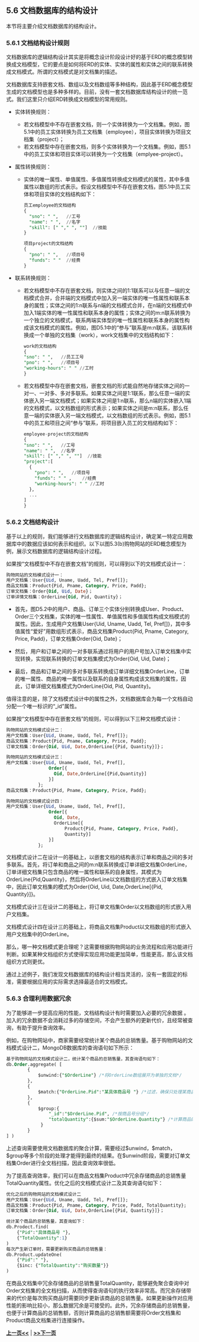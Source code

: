 ## 5.6 文档数据库的结构设计

本节将主要介绍文档数据库的结构设计。

### 5.6.1 文档结构设计规则

文档数据库的逻辑结构设计其实是将概念设计阶段设计好的基于ERD的概念模型转换成文档模型，它的要点是如何将ERD的实体、实体的属性和实体之间的联系转换成文档模式。所谓的文档模式是对文档集的描述。


文档数据库支持嵌套文档、数组以及文档数组等多种结构，因此基于ERD概念模型生成的文档模型也是多种多样的。目前，没有一套文档数据库结构设计的统一范式。我们这里只介绍ERD转换成文档模型的常用规则。

* 实体转换规则：
  * 若文档模型中不存在嵌套文档，则一个实体转换为一个文档集。例如，图5.1中的员工实体转换为员工文档集（employee），项目实体转换为项目文档集（project）；
  * 若文档模型中存在嵌套文档，则多个实体转换为一个文档集。例如，图5.1中的员工实体和项目实体可以转换为一个文档集（emplyee-project）。

* 属性转换规则：
  * 实体的唯一属性、单值属性、多值属性转换成文档模式的属性，其中多值属性以数组的形式表示。假设文档模型中不存在嵌套文档，图5.1中员工实体和项目实体的文档结构如下：

    ```SQL
    员工employee的文档结构
    {
      "sno": " ",   //工号
      "name": " ", 	//名字
      "skill": [" "," ", ""]  //技能
    }
    
    项目project的文档结构
    {
      "pno": " ",   //项目号
      "funds": " " 	//经费
    }
    ```
  
* 联系转换规则：
  * 若文档模型中不存在嵌套文档，则实体之间的1:1联系可以与任意一端的文档模式合并，合并端的文档模式中加入另一端实体的唯一性属性和联系本身的属性；实体之间的1:n联系与n端的文档模式合并，在n端的文档模式中加入1端实体的唯一性属性和联系本身的属性；实体之间的m:n联系转换为一个独立的文档模式，联系两端实体型的唯一性属性和联系本身的属性构成该文档模式的属性。例如，图D5.1中的“参与”联系是m:n联系，该联系转换成一个单独的文档集（work），work文档集中的文档结构如下：
      ```SQL
    work的文档结构
    {
      "sno": " ",   //员工工号
      "pno": " ", 	//项目号
      "working-hours": " " //工时
    }
    ```
  * 若文档模型中存在嵌套文档，嵌套文档的形式能自然地存储实体之间的一对一、一对多、多对多联系。如果实体之间是1:1联系，那么任意一端的实体嵌入另一端文档模式；如果实体之间是1:n联系，那么n端的实体嵌入1端的文档模式，以文档数组的形式表示；如果实体之间是m:n联系，那么任意一端的实体嵌入另一端文档模式，以文档数组的形式表示。例如，图5.1中的员工和项目之间“参与”联系，将项目嵌入员工的文档结构如下：
      ```SQL
    employee-project的文档结构
    {
      "sno": " ",   //工号
      "name": " ", 	//名字
      "skill": [" "," ", ""]  //技能
      "project":[
        {
          "pno": " ",   //项目号
      	  "funds": " " ,	//经费
      	  "working-hours": " " //工时
        },
        ...
      ]
    }
    ```

### 5.6.2 文档结构设计

基于以上的规则，我们能够进行文档数据库的逻辑结构设计，确定某一特定应用数据库中的数据应该如何表示和组织。以下以图5.3(b)购物网站的ERD概念模型为例，展示文档数据库的逻辑结构设计过程。

如果按“文档模型中不存在嵌套文档”的规则，可以得到以下的文档模式设计一：

```SQL
购物网站的文档模式设计一：
用户文档集：User{Uid, Uname, Uadd, Tel, Pref[]};
商品文档集：Product{Pid, Pname, Category, Price, Padd};
订单文档集：Order{Oid, Uid, Date}；
订单详情文档集：OrderLine{Oid, Pid, Quantity}；
```
* 首先，图D5.2中的用户、商品、订单三个实体分别转换成User、Product、Order三个文档集，实体的唯一性属性、单值属性和多值属性构成文档模式的属性。因此，生成用户文档集User{Uid, Uname, Uadd, Tel, Pref[]}，其中多值属性“爱好”用数组形式表示，商品文档集Product{Pid, Pname, Category, Price, Padd}，订单文档集Order{Oid, Date}；

* 然后，用户和订单之间的一对多联系通过将用户的用户号加入订单文档集中实现转换，实现联系转换的订单文档集模式为Order{Oid, Uid, Date}；

* 最后，商品和订单之间的多对多联系转换成订单详细文档集OrderLine，订单的唯一属性、商品的唯一属性以及联系的自身属性构成该文档集的属性，因此，订单详细文档集模式为OrderLine{Oid, Pid, Quantity}。

值得注意的是，除了文档模式设计中的属性之外，文档数据库会为每一个文档自动分配一个唯一标识的“\_id”属性。

如果按“文档模型中存在嵌套文档”的规则，可以得到以下三种文档模式设计：

```SQL
购物网站的文档模式设计二：
用户文档集：User{Uid, Uname, Uadd, Tel, Pref[]};
商品文档集：Product{Pid, Pname, Category, Price, Padd};
订单文档集：Order{Oid, Uid, Date,OrderLine[{Pid, Quantity}]}；

购物网站的文档模式设计三：
用户文档集：User{Uid, Uname, Uadd, Tel, Pref[], 
				Order[{
				  Oid, Date,OrderLine[{Pid,Quantity}]
				}]
			};
商品文档集：Product{Pid, Pname, Category, Price, Padd};

购物网站的文档模式设计四：
用户文档集：User{Uid, Uname, Uadd, Tel, Pref[], 
				Order[{
				  Oid, Date,
				  OrderLine[{
					  Product{Pid, Pname, Category, Price, Padd},
					  Quantity}]
				}]
			};
```

文档模式设计二在设计一的基础上，以嵌套文档的结构表示订单和商品之间的多对多联系。首先，将订单和商品之间的m:n联系转换成订单详细文档集OrderLine，订单详细文档集只包含商品的唯一属性和联系的自身属性，其模式为OrderLine{Pid,Quantity}，然后将OrderLine以文档数组的方式嵌入订单文档集中，因此订单文档集的模式为Order{Oid, Uid, Date,OrderLine[{Pid, Quantity}]}。

文档模式设计三在设计二的基础上，将订单文档集Order以文档数组的形式嵌入用户文档集。

文档模式设计四在设计三的基础上，将商品文档集Product以文档数组的形式嵌入用户文档集中的OrderLine。

那么，哪一种文档模式更合理呢？这需要根据购物网站的业务流程和应用功能进行判断。如果某种文档组织方式使得实现应用功能更加简单，性能更高，那么该文档组织方式则更优。

通过上述例子，我们发现文档数据库的结构设计相当灵活的，没有一套固定的标准，需要根据应用的实际需求选择最适合的文档模式。

### 5.6.3 合理利用数据冗余

为了能够进一步提高应用的性能，文档结构设计有时需要加入必要的冗余数据 。加入的冗余数据不会消耗过多的存储空间，不会产生额外的更新代价，且经常被查询，有助于提升查询效率。

例如，在购物网站中，商家需要经常统计某个商品的总销售量。基于购物网站的文档模式设计二，MongoDB数据库的查询语句如下所示：

```SQL
基于购物网站的文档模式设计二，统计某个商品的总销售量，其查询语句如下：
db.Order.aggregate( [ 
        {
            $unwind:{"$OrderLine"} /*将OrderLine数组展开为单独的文档*/
        },  
        {
            $match:{"OrderLine.Pid":"某具体商品号 "} /*过滤，确保只处理某商品*/
        },
        {
            $group:{
                "_id":"$OrderLine.Pid", /*按商品号分组*/
                "totalQuantity":{$sum:"$OrderLine.Quantity"} /*计算商品的总销售量*/
             }
        }
] )
```

上述查询需要使用文档数据库的聚合计算，需要经过\$unwind，\$match，\$group等多个阶段的处理才能得到最终的结果。在$unwind阶段，需要对订单文档集Order进行全文档扫描，因此查询效率很低。

为了提高查询效率，我们可以在商品文档集Product中冗余存储商品的总销售量TotalQuantity属性。优化之后的文档模式设计二及其查询语句如下：

```SQL
优化之后的购物网站的文档模式设计二
用户文档集：User{Uid, Uname, Uadd, Tel, Pref[]};
商品文档集：Product{Pid, Pname, Category, Price, Padd, TotalQuantity};
订单文档集：Order{Oid, Uid, Date,OrderLine[{Pid, Quantity}]}；

统计某个商品的总销售量，其查询如下：
db.Prodect.find(
	{"Pid":"具体商品号 "},
    {"TotalQuantity":1}
)
每次产生新订单时，需要更新购买商品的总销售量：
db.Product.updateOne(
    {"Pid":" "},
    {$inc: {"TotalQuantity":"购买数量"}}
)
```

在商品文档集中冗余存储商品的总销售量TotalQuantity，能够避免聚合查询中对Order文档集的全文档扫描，从而使得查询语句的执行效率非常高。而冗余存储带来的代价是每次购买商品时需要同步更新该商品的总销售量。如果更新操作对应用性能的影响比较小，那么数据冗余是可接受的。此外，冗余存储商品的总销售量，也便于计算商品的总销售额，否则计算商品的总销售额需要将Order文档集和Product商品文档集进行连接操作。

[**上一页<<**](chapter5.5-R.md) | [**>>下一页**](chapter5.7-D.md)
